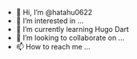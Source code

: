 - 👋 Hi, I’m @hatahu0622
- 👀 I’m interested in ...
- 🌱 I’m currently learning Hugo Dart
- 💞️ I’m looking to collaborate on ...
- 📫 How to reach me ...

<!---
hatahu0622/hatahu0622 is a ✨ special ✨ repository because its `README.md` (this file) appears on your GitHub profile.
You can click the Preview link to take a look at your changes.
--->
